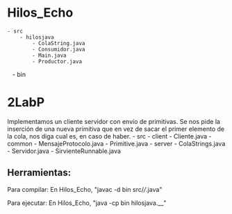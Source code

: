 # Hilos_Echo
    - src
        - hilosjava
            - ColaString.java
            - Consumidor.java
            - Main.java
            - Productor.java
    - bin
    
 # 2LabP

 Implementamos un cliente servidor con envío de primitivas. Se nos pide la inserción de una nueva primitiva que en vez de sacar el primer elemento de la cola, nos diga cual es, en caso de haber.
    - src
        - client
            - Cliente.java
        - common
            - MensajeProtocolo.java
            - Primitive.java
        - server
            - ColaStrings.java
            - Servidor.java
            - SirvienteRunnable.java

## Herramientas:

Para compilar:  En Hilos_Echo, "javac -d bin src/*/*.java"

Para ejecutar:  En Hilos_Echo, "java -cp bin hilosjava.__"